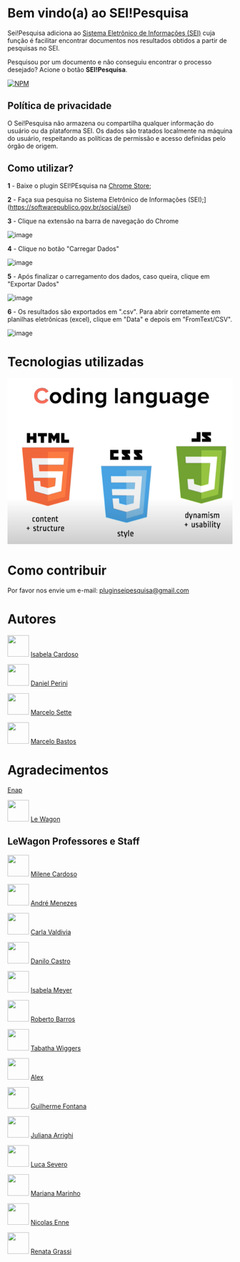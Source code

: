 # Bem vindo(a) ao SEI!Pesquisa
Sei!Pesquisa adiciona ao [Sistema Eletrônico de Informações (SEI)](https://softwarepublico.gov.br/social/sei) cuja função é facilitar encontrar documentos nos resultados obtidos a partir de pesquisas no SEI.

Pesquisou por um documento e não conseguiu encontrar o processo desejado? Acione o botão **SEI!Pesquisa**.

[![NPM](https://img.shields.io/npm/l/react)](https://github.com/pluginseipesquisa/plugin/blob/add-license-1-improve-readme/LICENSE)

## Política de privacidade
O Sei!Pesquisa não armazena ou compartilha qualquer informação do usuário ou da plataforma SEI. Os dados são tratados localmente na máquina do usuário, respeitando as políticas de permissão e acesso definidas pelo órgão de origem.

## Como utilizar?
**1** - Baixe o plugin SEI!PEsquisa na [Chrome Store](https://chrome.google.com/webstore/detail/sei-pesquisa/hldfofkejppjhbcnkfdogocfablbeehf/related );

**2** - Faça sua pesquisa no Sistema Eletrônico de Informações (SEI);](https://softwarepublico.gov.br/social/sei)

**3** - Clique na extensão na barra de navegação do Chrome

![image](https://user-images.githubusercontent.com/47831197/141804346-54bbfc88-d337-432c-ad1e-116be6692fea.png)


**4** - Clique no botão "Carregar Dados"

![image](https://user-images.githubusercontent.com/47831197/141805081-3db9f972-c8ac-4ec0-8136-9361c21c14f8.png)


**5** - Após finalizar o carregamento dos dados, caso queira, clique em "Exportar Dados"

![image](https://user-images.githubusercontent.com/47831197/141805416-84d16a87-7188-482f-b48b-308d49ad3c42.png)


**6** - Os resultados são exportados em ".csv". Para abrir corretamente em planilhas eletrônicas (excel), clique em "Data" e depois em "FromText/CSV". 

![image](https://user-images.githubusercontent.com/47831197/141805736-140bb48e-9242-45e1-90db-f01885ccc497.png)


# Tecnologias utilizadas
![texto alternativo](https://github.com/marcelo7bastos/landing_page_teste/blob/main/coding-language.png)

# Como contribuir 
Por favor nos envie um e-mail: pluginseipesquisa@gmail.com


# Autores
<a href=https://github.com/isabelaibama><img src="https://avatars.githubusercontent.com/u/88376794?v=4 align=left" height="48" width="48" border-radius="25px" ></a>
[Isabela Cardoso](https://github.com/isabelaibama)

<a href=https://github.com/dsperini><img src="https://avatars.githubusercontent.com/u/88400472?v=4 align=left" height="48" width="48" border-radius="25px" ></a>
[Daniel Perini](https://github.com/dsperini)

<a href=https://github.com/settebr><img src="https://avatars.githubusercontent.com/u/50798417?v=4 align=left" height="48" width="48" border-radius="25px" ></a>
[Marcelo Sette](https://github.com/settebr)

<a href=https://github.com/marcelo7bastos><img src="https://avatars.githubusercontent.com/u/47831197?v=4 align=left" height="48" width="48" border-radius="25px" ></a>
[Marcelo Bastos](https://github.com/marcelo7bastos)



# Agradecimentos


[Enap](https://www.enap.gov.br/pt/)

<a href=https://www.lewagon.com/pt-BR><img src="https://avatars.githubusercontent.com/u/5470001?s=64&amp;v=4 align=left" height="48" width="48" border-radius="25px" ></a>
[Le Wagon](https://www.lewagon.com/pt-BR)


## LeWagon Professores e Staff
<a href=https://kitt.lewagon.com/alumni/milocardo><img src="https://avatars.githubusercontent.com/u/43370005?v=4 align=left" height="48" width="48" border-radius="25px" ></a>
[Milene Cardoso](https://kitt.lewagon.com/alumni/milocardo)

<a href=https://github.com/dedemenezes><img src="https://avatars.githubusercontent.com/u/80218755?v=4 align=left" height="48" width="48" border-radius="25px" ></a>
[André Menezes](https://github.com/dedemenezes)

<a href=https://github.com/cvaldivia83><img src="https://avatars.githubusercontent.com/u/56138978?v=4 align=left" height="48" width="48" border-radius="25px" ></a>
[Carla Valdivia](https://github.com/cvaldivia83)

<a href=https://github.com/danilogcastro><img src="https://avatars.githubusercontent.com/u/80974810?v=4 align=left" height="48" width="48" border-radius="25px" ></a>
[Danilo Castro](https://github.com/danilogcastro)

<a href=https://github.com/meyerisabela><img src="https://avatars.githubusercontent.com/u/56268057?v=4 align=left" height="48" width="48" border-radius="25px" ></a>
[Isabela Meyer](https://github.com/meyerisabela)

<a href=https://github.com/RobertoBarros><img src="https://avatars.githubusercontent.com/u/178025?v=4 align=left" height="48" width="48" border-radius="25px" ></a>
[Roberto Barros](https://github.com/RobertoBarros)

<a href=https://github.com/tatchiwiggers><img src="https://avatars.githubusercontent.com/u/50644696?v=4 align=left" height="48" width="48" border-radius="25px" ></a>
[Tabatha Wiggers](https://github.com/tatchiwiggers)

<a href=https://github.com/alex59495><img src="https://avatars.githubusercontent.com/u/55108072?v=4 align=left" height="48" width="48" border-radius="25px" ></a>
[Alex](https://github.com/alex59495)

<a href=https://github.com/guifl2001><img src="https://avatars.githubusercontent.com/u/48487502?v=4 align=left" height="48" width="48" border-radius="25px" ></a>
[Guilherme Fontana](https://github.com/guifl2001)

<a href=https://github.com/Ju-Arrighi><img src="https://avatars.githubusercontent.com/u/85900332?v=4 align=left" height="48" width="48" border-radius="25px" ></a>
[Juliana Arrighi](https://github.com/Ju-Arrighi)

<a href=https://github.com/lucasevero><img src="https://avatars.githubusercontent.com/u/81879181?v=4 align=left" height="48" width="48" border-radius="25px" ></a>
[Luca Severo](https://github.com/lucasevero)

<a href=https://github.com/MarianaAPM><img src="https://avatars.githubusercontent.com/u/73120794?v=4 align=left" height="48" width="48" border-radius="25px" ></a>
[Mariana Marinho](https://github.com/MarianaAPM)

<a href=https://github.com/nicolasenne><img src="https://avatars.githubusercontent.com/u/40183143?v=4 align=left" height="48" width="48" border-radius="25px" ></a>
[Nicolas Enne](https://github.com/nicolasenne)

<a href=https://github.com/RenataGrassi><img src="https://avatars.githubusercontent.com/u/59033199?v=4 align=left" height="48" width="48" border-radius="25px" ></a>
[Renata Grassi](https://github.com/RenataGrassi)





  
